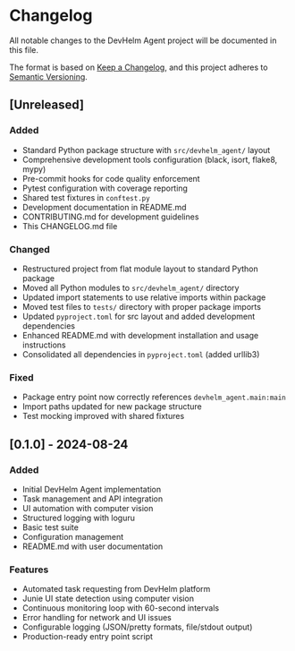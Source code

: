 # Changelog

All notable changes to the DevHelm Agent project will be documented in this file.

The format is based on [Keep a Changelog](https://keepachangelog.com/en/1.0.0/),
and this project adheres to [Semantic Versioning](https://semver.org/spec/v2.0.0.html).

## [Unreleased]

### Added
- Standard Python package structure with `src/devhelm_agent/` layout
- Comprehensive development tools configuration (black, isort, flake8, mypy)
- Pre-commit hooks for code quality enforcement
- Pytest configuration with coverage reporting
- Shared test fixtures in `conftest.py`
- Development documentation in README.md
- CONTRIBUTING.md for development guidelines
- This CHANGELOG.md file

### Changed
- Restructured project from flat module layout to standard Python package
- Moved all Python modules to `src/devhelm_agent/` directory
- Updated import statements to use relative imports within package
- Moved test files to `tests/` directory with proper package imports
- Updated `pyproject.toml` for src layout and added development dependencies
- Enhanced README.md with development installation and usage instructions
- Consolidated all dependencies in `pyproject.toml` (added urllib3)

### Fixed
- Package entry point now correctly references `devhelm_agent.main:main`
- Import paths updated for new package structure
- Test mocking improved with shared fixtures

## [0.1.0] - 2024-08-24

### Added
- Initial DevHelm Agent implementation
- Task management and API integration
- UI automation with computer vision
- Structured logging with loguru
- Basic test suite
- Configuration management
- README.md with user documentation

### Features
- Automated task requesting from DevHelm platform
- Junie UI state detection using computer vision
- Continuous monitoring loop with 60-second intervals
- Error handling for network and UI issues
- Configurable logging (JSON/pretty formats, file/stdout output)
- Production-ready entry point script